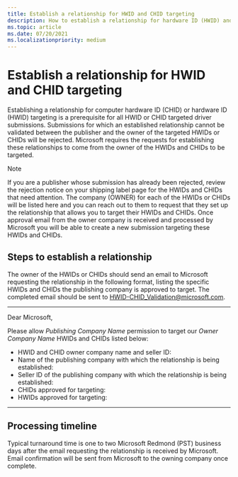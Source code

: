 ```yaml
---
title: Establish a relationship for HWID and CHID targeting
description: How to establish a relationship for hardware ID (HWID) and computer hardware ID (CHID) targeting
ms.topic: article
ms.date: 07/20/2021
ms.localizationpriority: medium
---
```


# Establish a relationship for HWID and CHID targeting

Establishing a relationship for computer hardware ID (CHID) or hardware ID (HWID) targeting is a prerequisite for all HWID or CHID targeted driver submissions. Submissions for which an established relationship cannot be validated between the publisher and the owner of the targeted HWIDs or CHIDs will be rejected. Microsoft requires the requests for establishing these relationships to come from the owner of the HWIDs and CHIDs to be targeted.

  > [!NOTE]
  > If you are a publisher whose submission has already been rejected, review the rejection notice on your shipping label page for the HWIDs and CHIDs that need attention. The company (OWNER) for each of the HWIDs or CHIDs will be listed here and you can reach out to them to request that they set up the relationship that allows you to target their HWIDs and CHIDs. Once approval email from the owner company is received and processed by Microsoft you will be able to create a new submission targeting these HWIDs and CHIDs.

## Steps to establish a relationship

The owner of the HWIDs or CHIDs should send an email to Microsoft requesting the relationship in the following format, listing the specific HWIDs and CHIDs the publishing company is approved to target. The completed email should be sent to HWID-CHID_Validation@microsoft.com.

---

Dear Microsoft,

Please allow *Publishing Company Name* permission to target our *Owner Company Name* HWIDs and CHIDs listed below:

- HWID and CHID owner company name and seller ID:
- Name of the publishing company with which the relationship is being established:
- Seller ID of the publishing company with which the relationship is being established:
- CHIDs approved for targeting:
- HWIDs approved for targeting:

---

## Processing timeline

Typical turnaround time is one to two Microsoft Redmond (PST) business days after the email requesting the relationship is received by Microsoft. Email confirmation will be sent from Microsoft to the owning company once complete.
